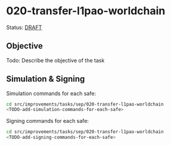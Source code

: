 # 020-transfer-l1pao-worldchain

Status: [DRAFT]()

## Objective

Todo: Describe the objective of the task

## Simulation & Signing

Simulation commands for each safe:
```bash
cd src/improvements/tasks/sep/020-transfer-l1pao-worldchain
<TODO-add-simulation-commands-for-each-safe>
```

Signing commands for each safe:
```bash
cd src/improvements/tasks/sep/020-transfer-l1pao-worldchain
<TODO-add-signing-commands-for-each-safe>
```
